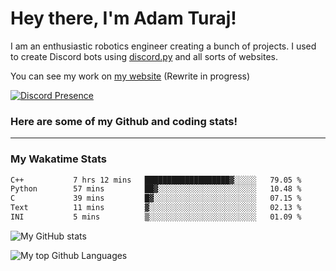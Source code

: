 # Hey there, I'm Adam Turaj!

I am an enthusiastic robotics engineer creating a bunch of projects. I used to create Discord bots using [discord.py](https://github.com/Rapptz/discord.py) and all sorts of websites.

You can see my work on [my website](https://adamturaj.com) (Rewrite in progress)

[![Discord Presence](https://lanyard.cnrad.dev/api/374147012599218176)](https://discord.com/users/374147012599218176)

### Here are some of my Github and coding stats!

---
### My Wakatime Stats
<!--START_SECTION:waka-->

```txt
C++           7 hrs 12 mins   ███████████████████▓░░░░░   79.05 %
Python        57 mins         ██▓░░░░░░░░░░░░░░░░░░░░░░   10.48 %
C             39 mins         █▓░░░░░░░░░░░░░░░░░░░░░░░   07.15 %
Text          11 mins         ▓░░░░░░░░░░░░░░░░░░░░░░░░   02.13 %
INI           5 mins          ▒░░░░░░░░░░░░░░░░░░░░░░░░   01.09 %
```

<!--END_SECTION:waka-->

![My GitHub stats](https://github-readme-stats.vercel.app/api?username=AdamTuraj&count_private=true&theme=dark)

![My top Github Languages](https://github-readme-stats.vercel.app/api/top-langs/?username=AdamTuraj&layout=compact&count_private=true&theme=dark)

